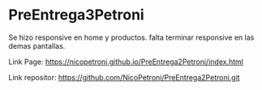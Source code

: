 # PreEntrega3Petroni
Se hizo responsive en home y productos. falta terminar responsive en las demas pantallas.

Link Page: https://nicopetroni.github.io/PreEntrega2Petroni/index.html

Link repositor: https://github.com/NicoPetroni/PreEntrega2Petroni.git
